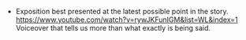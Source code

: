 * Exposition best presented at the latest possible point in the story.
	https://www.youtube.com/watch?v=rywJKFunIGM&list=WL&index=1
	Voiceover that tells us more than what exactly is being said. 